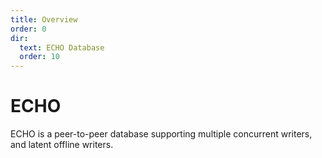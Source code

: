 ```yaml
---
title: Overview
order: 0
dir:
  text: ECHO Database
  order: 10
---
```


# ECHO

ECHO is a peer-to-peer database supporting multiple concurrent writers, and latent offline writers.
